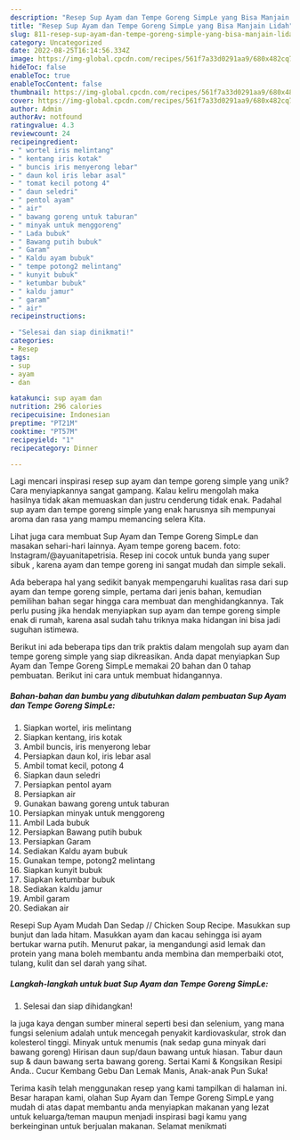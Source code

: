 ```yaml
---
description: "Resep Sup Ayam dan Tempe Goreng SimpLe yang Bisa Manjain Lidah"
title: "Resep Sup Ayam dan Tempe Goreng SimpLe yang Bisa Manjain Lidah"
slug: 811-resep-sup-ayam-dan-tempe-goreng-simple-yang-bisa-manjain-lidah
category: Uncategorized
date: 2022-08-25T16:14:56.334Z
image: https://img-global.cpcdn.com/recipes/561f7a33d0291aa9/680x482cq70/sup-ayam-dan-tempe-goreng-simple-foto-resep-utama.jpg
hideToc: false
enableToc: true
enableTocContent: false
thumbnail: https://img-global.cpcdn.com/recipes/561f7a33d0291aa9/680x482cq70/sup-ayam-dan-tempe-goreng-simple-foto-resep-utama.jpg
cover: https://img-global.cpcdn.com/recipes/561f7a33d0291aa9/680x482cq70/sup-ayam-dan-tempe-goreng-simple-foto-resep-utama.jpg
author: Admin
authorAv: notfound
ratingvalue: 4.3
reviewcount: 24
recipeingredient:
- " wortel iris melintang"
- " kentang iris kotak"
- " buncis iris menyerong lebar"
- " daun kol iris lebar asal"
- " tomat kecil potong 4"
- " daun seledri"
- " pentol ayam"
- " air"
- " bawang goreng untuk taburan"
- " minyak untuk menggoreng"
- " Lada bubuk"
- " Bawang putih bubuk"
- " Garam"
- " Kaldu ayam bubuk"
- " tempe potong2 melintang"
- " kunyit bubuk"
- " ketumbar bubuk"
- " kaldu jamur"
- " garam"
- " air"
recipeinstructions:

- "Selesai dan siap dinikmati!"
categories:
- Resep
tags:
- sup
- ayam
- dan

katakunci: sup ayam dan 
nutrition: 296 calories
recipecuisine: Indonesian
preptime: "PT21M"
cooktime: "PT57M"
recipeyield: "1"
recipecategory: Dinner

---
```





Lagi mencari inspirasi resep sup ayam dan tempe goreng simple yang unik? Cara menyiapkannya sangat gampang. Kalau keliru mengolah maka hasilnya tidak akan memuaskan dan justru cenderung tidak enak. Padahal sup ayam dan tempe goreng simple yang enak harusnya sih mempunyai aroma dan rasa yang mampu memancing selera Kita.





Lihat juga cara membuat Sup Ayam dan Tempe Goreng SimpLe dan masakan sehari-hari lainnya. Ayam tempe goreng bacem. foto: Instagram/@ayuanitapetrisia. Resep ini cocok untuk bunda yang super sibuk , karena ayam dan tempe goreng ini sangat mudah dan simple sekali.

Ada beberapa hal yang sedikit banyak mempengaruhi kualitas rasa dari sup ayam dan tempe goreng simple, pertama dari jenis bahan, kemudian pemilihan bahan segar hingga cara membuat dan menghidangkannya. Tak perlu pusing jika hendak menyiapkan sup ayam dan tempe goreng simple enak di rumah, karena asal sudah tahu triknya maka hidangan ini bisa jadi suguhan istimewa.






Berikut ini ada beberapa tips dan trik praktis dalam mengolah sup ayam dan tempe goreng simple yang siap dikreasikan. Anda dapat menyiapkan Sup Ayam dan Tempe Goreng SimpLe memakai 20 bahan dan 0 tahap pembuatan. Berikut ini cara untuk membuat hidangannya.

<!--inarticleads1-->

##### Bahan-bahan dan bumbu yang dibutuhkan dalam pembuatan Sup Ayam dan Tempe Goreng SimpLe:

1. Siapkan  wortel, iris melintang
1. Siapkan  kentang, iris kotak
1. Ambil  buncis, iris menyerong lebar
1. Persiapkan  daun kol, iris lebar asal
1. Ambil  tomat kecil, potong 4
1. Siapkan  daun seledri
1. Persiapkan  pentol ayam
1. Persiapkan  air
1. Gunakan  bawang goreng untuk taburan
1. Persiapkan  minyak untuk menggoreng
1. Ambil  Lada bubuk
1. Persiapkan  Bawang putih bubuk
1. Persiapkan  Garam
1. Sediakan  Kaldu ayam bubuk
1. Gunakan  tempe, potong2 melintang
1. Siapkan  kunyit bubuk
1. Siapkan  ketumbar bubuk
1. Sediakan  kaldu jamur
1. Ambil  garam
1. Sediakan  air


Resepi Sup Ayam Mudah Dan Sedap // Chicken Soup Recipe. Masukkan sup bunjut dan lada hitam. Masukkan ayam dan kacau sehingga isi ayam bertukar warna putih. Menurut pakar, ia mengandungi asid lemak dan protein yang mana boleh membantu anda membina dan memperbaiki otot, tulang, kulit dan sel darah yang sihat. 

<!--inarticleads2-->

##### Langkah-langkah untuk buat Sup Ayam dan Tempe Goreng SimpLe:


1. Selesai dan siap dihidangkan!

Ia juga kaya dengan sumber mineral seperti besi dan selenium, yang mana fungsi selenium adalah untuk mencegah penyakit kardiovaskular, strok dan kolesterol tinggi. Minyak untuk menumis (nak sedap guna minyak dari bawang goreng) Hirisan daun sup/daun bawang untuk hiasan. Tabur daun sup &amp; daun bawang serta bawang goreng. Sertai Kami &amp; Kongsikan Resipi Anda.. Cucur Kembang Gebu Dan Lemak Manis, Anak-anak Pun Suka! 

Terima kasih telah menggunakan resep yang kami tampilkan di halaman ini. Besar harapan kami, olahan Sup Ayam dan Tempe Goreng SimpLe yang mudah di atas dapat membantu anda menyiapkan makanan yang lezat untuk keluarga/teman maupun menjadi inspirasi bagi kamu yang berkeinginan untuk berjualan makanan. Selamat menikmati
